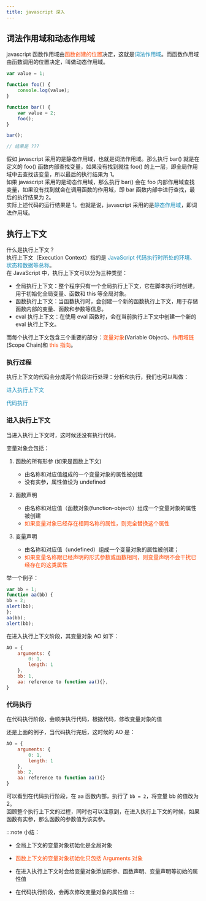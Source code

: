 ```yaml
---
title: javascript 深入
---
```

## 词法作用域和动态作用域
javascript 函数作用域由<font color='#ff4500'>函数创建的位置</font>决定，这就是<font color='#158bb8'>词法作用域</font>。而函数作用域由函数调用的位置决定，叫做动态作用域。
```js
var value = 1;

function foo() {
    console.log(value);
}

function bar() {
    var value = 2;
    foo();
}

bar();

// 结果是 ???

```
假如 javascript 采用的是静态作用域，也就是词法作用域。那么执行 bar() 就是在定义的 foo() 函数内部查找变量，如果没有找到就往 foo() 的上一层，即全局作用域中去查找该变量，所以最后的执行结果为 1。\
如果 javascript 采用的是动态作用域，那么执行 bar() 会在 foo 内部作用域查找变量，如果没有找到就会在调用函数的作用域，即 bar 函数内部中进行查找，最后的执行结果为 2。\
实际上述代码的运行结果是 1。也就是说，javascript 采用的是<font color='#158bb8'>静态作用域</font>，即词法作用域。
## 执行上下文
什么是执行上下文？\
执行上下文（Execution Context）指的是 <font color='#158bb8'>JavaScript 代码执行时所处的环境、状态和数据等总称</font>。\
在 JavaScript  中，执行上下文可以分为三种类型：
- 全局执行上下文：整个程序只有一个全局执行上下文，它在脚本执行时创建，用于初始化全局变量、函数和 this 等全局对象。
- 函数执行上下文：当函数执行时，会创建一个新的函数执行上下文，用于存储函数内部的变量、函数和参数等信息。
- eval 执行上下文：在使用 eval 函数时，会在当前执行上下文中创建一个新的 eval 执行上下文。

而每个执行上下文包含三个重要的部分：<font color='#ff4500'>变量对象</font>(Variable Object)、<font color='#ff4500'>作用域链</font>(Scope Chain)和 <font color='#ff4500'>this 指向</font>。

### 执行过程
执行上下文的代码会分成两个阶段进行处理：分析和执行，我们也可以叫做：

<font color='#158bb8'>进入执行上下文</font>

<font color='#158bb8'>代码执行</font>

### 进入执行上下文
当进入执行上下文时，这时候还没有执行代码，

变量对象会包括：

1. 函数的所有形参 (如果是函数上下文)

    - 由名称和对应值组成的一个变量对象的属性被创建
    - 没有实参，属性值设为 undefined
2. 函数声明

    - 由名称和对应值（函数对象(function-object)）组成一个变量对象的属性被创建
    - <font color='#ff4500'>如果变量对象已经存在相同名称的属性，则完全替换这个属性</font>
3. 变量声明

    - 由名称和对应值（undefined）组成一个变量对象的属性被创建；
    - <font color='#ff4500'>如果变量名称跟已经声明的形式参数或函数相同，则变量声明不会干扰已经存在的这类属性</font>

举一个例子：
```js
var bb = 1;
function aa(bb) {
bb = 2;
alert(bb);
};
aa(bb);
alert(bb);
```
在进入执行上下文阶段，其变量对象 AO 如下：
```js
AO = {
	arguments: {
		0: 1,
		length: 1
	},
	bb: 1,
	aa: reference to function aa(){},
}
```
### 代码执行
在代码执行阶段，会顺序执行代码，根据代码，修改变量对象的值

还是上面的例子，当代码执行完后，这时候的 AO 是：
```js
AO = {
	arguments: {
		0: 1,
		length: 1
	},
	bb: 2,
	aa: reference to function aa(){}
}
```
可以看到在代码执行阶段，在 aa 函数内部，执行了 `bb = 2`，将变量 bb 的值改为 2。\
回顾整个执行上下文的过程，同时也可以注意到，在进入执行上下文的时候，如果函数有实参，那么函数的参数值为该实参。

:::note
小结：

- 全局上下文的变量对象初始化是全局对象

- <font color='#ff4500'>函数上下文的变量对象初始化只包括 Arguments 对象</font>

- 在进入执行上下文时会给变量对象添加形参、函数声明、变量声明等初始的属性值

- 在代码执行阶段，会再次修改变量对象的属性值
:::

